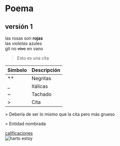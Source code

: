# Poema
## versión 1
las rosas son **rojas**  
las _violetas_ azules  
git no ~~vive~~ en vano  

> Esto es una cita

| Símbolo | Descripción |
|-|-|
| ** | Negritas |
| _ | Itálicas |
| ~ | Tachado |
| >| Cita |

\> Debería de ser lo mismo que la cita pero más grueso

&gt; Entidad nombrada

[calificaciones](https://uv.mx/calificaciones)  
![harto estoy](https://www.google.com/url?sa=i&url=https%3A%2F%2Fes.pinterest.com%2Fpin%2F677439968982800138%2F&psig=AOvVaw0Htt-lq7KBPzEHtTJq65Y6&ust=1740852972999000&source=images&cd=vfe&opi=89978449&ved=0CBQQjRxqFwoTCOCWruv85osDFQAAAAAdAAAAABAE)
